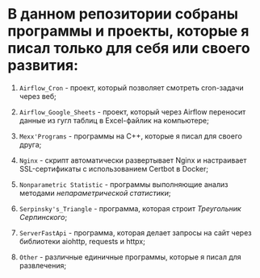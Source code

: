 # В данном репозитории собраны программы и проекты, которые я писал только для себя или своего развития:

1. ` Airflow_Cron ` - проект, который позволяет смотреть cron-задачи через веб;

2. ` Airflow_Google_Sheets ` - проект, который через Airflow переносит данные из гугл таблиц в Excel-файлик на компьютере;

3. ` Mexx'Programs ` - программы на C++, которые я писал для своего друга;

4. ` Nginx ` - скрипт автоматически развертывает Nginx и настраивает SSL-сертификаты с использованием Certbot в Docker;

5. ` Nonparametric Statistic ` - программы выполняющие анализ методами *непараметрической статистики*;

6. ` Serpinsky's_Triangle ` - программа, которая строит *Треугольник Серпинского*;

7. ` ServerFastApi ` - программа, которая делает запросы на сайт через библиотеки aiohttp, requests и httpx;

8. ` Other ` -  различные единичные программы, которые я писал для развлечения;